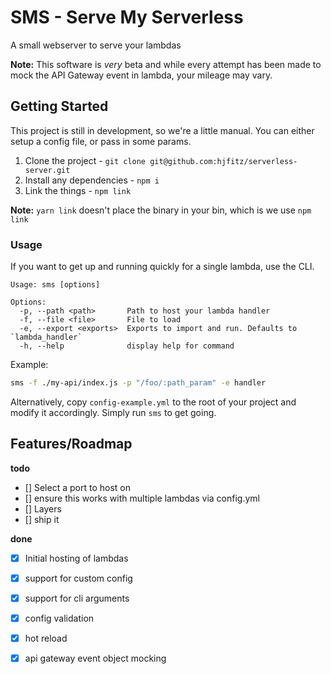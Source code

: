 # SMS - Serve My Serverless

A small webserver to serve your lambdas


**Note:** This software is *very* beta and while every attempt has been made to mock the API Gateway event in lambda, your mileage may vary.

## Getting Started

This project is still in development, so we're a little manual. You can either setup a config file, or pass in some params.

1. Clone the project - `git clone git@github.com:hjfitz/serverless-server.git`
2. Install any dependencies - `npm i`
3. Link the things - `npm link`

**Note:** `yarn link` doesn't place the binary in your bin, which is we use `npm link`



### Usage

If you want to get up and running quickly for a single lambda, use the CLI.

```
Usage: sms [options]

Options:
  -p, --path <path>       Path to host your lambda handler
  -f, --file <file>       File to load
  -e, --export <exports>  Exports to import and run. Defaults to `lambda_handler`
  -h, --help              display help for command
```

Example:

```bash
sms -f ./my-api/index.js -p "/foo/:path_param" -e handler
```

Alternatively, copy `config-example.yml` to the root of your project and modify it accordingly. Simply run `sms` to get going.


## Features/Roadmap

**todo**
- [] Select a port to host on
- [] ensure this works with multiple lambdas via config.yml
- [] Layers
- [] ship it

**done**
- [x] Initial hosting of lambdas
- [x] support for custom config
- [x] support for cli arguments
- [x] config validation
- [x] hot reload
- [x] api gateway event object mocking




